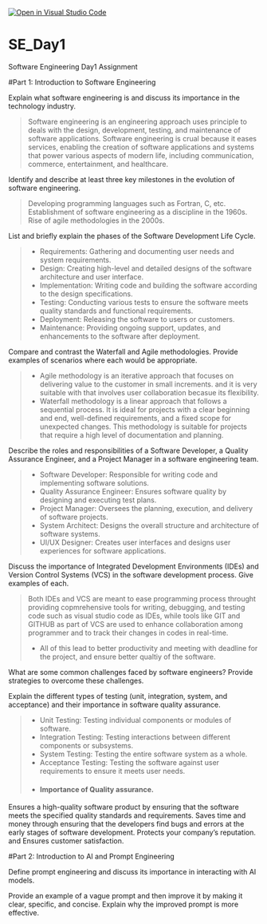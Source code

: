 [![Open in Visual Studio Code](https://classroom.github.com/assets/open-in-vscode-2e0aaae1b6195c2367325f4f02e2d04e9abb55f0b24a779b69b11b9e10269abc.svg)](https://classroom.github.com/online_ide?assignment_repo_id=15546688&assignment_repo_type=AssignmentRepo)
# SE_Day1
Software Engineering Day1 Assignment

#Part 1: Introduction to Software Engineering

Explain what software engineering is and discuss its importance in the technology industry.
> Software engineering is an engineering approach uses principle to deals with the design, development, testing, and maintenance of software applications.
> Software engineering is crual because it eases services, enabling the creation of software applications and systems that power various aspects of modern life, including communication, commerce, entertainment, and healthcare.


Identify and describe at least three key milestones in the evolution of software engineering.
> Developing programming languages such as Fortran, C, etc. 
> Establishment of software engineering as a discipline in the 1960s.
> Rise of agile methodologies in the 2000s.


List and briefly explain the phases of the Software Development Life Cycle.
> - Requirements: Gathering and documenting user needs and system requirements.
> - Design: Creating high-level and detailed designs of the software architecture and user interface.
> - Implementation: Writing code and building the software according to the design specifications.
> - Testing: Conducting various tests to ensure the software meets quality standards and functional requirements.
> - Deployment: Releasing the software to users or customers.
> - Maintenance: Providing ongoing support, updates, and enhancements to the software after deployment.


Compare and contrast the Waterfall and Agile methodologies. Provide examples of scenarios where each would be appropriate.
> - Agile methodology is an iterative approach that focuses on delivering value to the customer in small increments. and it is very suitable with that involves user collaboration becasue its flexibility.
> - Waterfall methodology is a linear approach that follows a sequential process. It is ideal for projects with a clear beginning and end, well-defined requirements, and a fixed scope for unexpected changes. This methodology is suitable for projects that require a high level of documentation and planning.

Describe the roles and responsibilities of a Software Developer, a Quality Assurance Engineer, and a Project Manager in a software engineering team.
> - Software Developer: Responsible for writing code and implementing software solutions.
> - Quality Assurance Engineer: Ensures software quality by designing and executing test plans.
> - Project Manager: Oversees the planning, execution, and delivery of software projects.
> - System Architect: Designs the overall structure and architecture of software systems.
> - UI/UX Designer: Creates user interfaces and designs user experiences for software applications.


Discuss the importance of Integrated Development Environments (IDEs) and Version Control Systems (VCS) in the software development process. Give examples of each.
> Both IDEs and VCS are meant to ease programming process throught providing copmrehensive tools for writing, debugging, and testing code such as visual studio code as IDEs, while tools like GIT and GITHUB as part of VCS are used to enhance collaboration among programmer and to track their changes in codes in real-time.
> - All of this lead to better productivity and meeting with deadline for the project, and ensure better qualtiy of the software.


What are some common challenges faced by software engineers? Provide strategies to overcome these challenges.


Explain the different types of testing (unit, integration, system, and acceptance) and their importance in software quality assurance.
> - Unit Testing: Testing individual components or modules of software.
> - Integration Testing: Testing interactions between different components or subsystems.
> - System Testing: Testing the entire software system as a whole.
> - Acceptance Testing: Testing the software against user requirements to ensure it meets user needs.
> - #### Importance of Quality assurance.
 Ensures a high-quality software product by ensuring that the software meets the specified quality standards and requirements.
Saves time and money through ensuring that the developers find bugs and errors at the early stages of software development. 
Protects your company’s reputation. and Ensures customer satisfaction.

#Part 2: Introduction to AI and Prompt Engineering


Define prompt engineering and discuss its importance in interacting with AI models.


Provide an example of a vague prompt and then improve it by making it clear, specific, and concise. Explain why the improved prompt is more effective.

